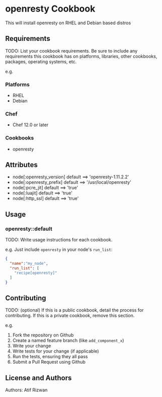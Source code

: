 # openresty Cookbook

This will install openresty on RHEL and Debian based distros


## Requirements

TODO: List your cookbook requirements. Be sure to include any requirements this cookbook has on platforms, libraries, other cookbooks, packages, operating systems, etc.

e.g.
### Platforms

- RHEL
- Debian

### Chef

- Chef 12.0 or later

### Cookbooks

- openresty

## Attributes

- node[:openresty_version] default ==> 'openresty-1.11.2.2'
- node[:openresty_prefix] default ==> '/usr/local/openresty'
- node[:pcre_jit] default ==> 'true'
- node[:luajit] default ==> 'true'
- node[:http_ssl] default ==> 'true'

## Usage

### openresty::default

TODO: Write usage instructions for each cookbook.

e.g.
Just include `openresty` in your node's `run_list`:

```json
{
  "name":"my_node",
  "run_list": [
    "recipe[openresty]"
  ]
}
```

## Contributing

TODO: (optional) If this is a public cookbook, detail the process for contributing. If this is a private cookbook, remove this section.

e.g.
1. Fork the repository on Github
2. Create a named feature branch (like `add_component_x`)
3. Write your change
4. Write tests for your change (if applicable)
5. Run the tests, ensuring they all pass
6. Submit a Pull Request using Github

## License and Authors

Authors: Atif Rizwan

